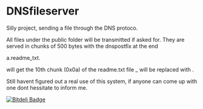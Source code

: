 DNSfileserver
=============

Silly project, sending a file through the DNS protoco.

All files under the public folder will be transmitted if asked for. They are served in chunks of 500 bytes with the dnspostfix at the end

a.readme_txt.<dnspostfix>

will get the 10th chunk (0x0a) of the readme.txt file _ will be replaced with .


Still havent figured out a real use of this system, if anyone can come up with one dont hessitate to inform me.


[![Bitdeli Badge](https://d2weczhvl823v0.cloudfront.net/orrche/dnsfileserver/trend.png)](https://bitdeli.com/free "Bitdeli Badge")
